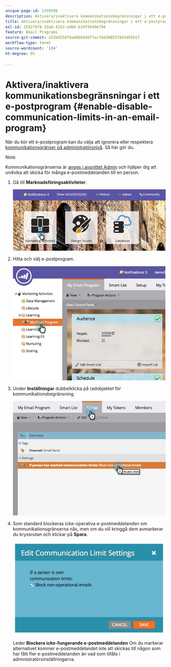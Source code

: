 ```yaml
---
unique-page-id: 2359596
description: Aktivera/inaktivera kommunikationsbegränsningar i ett e-postprogram - Marketo Docs - produktdokumentation
title: Aktivera/inaktivera kommunikationsbegränsningar i ett e-postprogram
exl-id: 25427978-33a0-4153-ad66-b34f9549e794
feature: Email Programs
source-git-commit: 431bd258f9a68bbb9df7acf043085578d3d91b1f
workflow-type: tm+mt
source-wordcount: '134'
ht-degree: 0%

---
```


# Aktivera/inaktivera kommunikationsbegränsningar i ett e-postprogram {#enable-disable-communication-limits-in-an-email-program}

När du kör ett e-postprogram kan du välja att ignorera eller respektera [kommunikationsgränser på administratörsnivå](/help/marketo/product-docs/administration/email-setup/enable-communication-limits.md). Så här gör du.

>[!NOTE]
>
>Kommunikationsgränserna är [anges i avsnittet Admin](/help/marketo/product-docs/administration/email-setup/enable-communication-limits.md) och hjälper dig att undvika att skicka för många e-postmeddelanden till en person.

1. Gå till **Marknadsföringsaktiviteter**.

   ![](assets/login-marketing-activities-3.png)

1. Hitta och välj e-postprogram.

   ![](assets/selectemailprogram-3.jpg)

1. Under **Inställningar** dubbelklicka på radobjektet för kommunikationsbegränsning.

   ![](assets/blockoperational.png)

1. Som standard blockeras icke-operativa e-postmeddelanden om kommunikationsgränserna nås, men om du vill kringgå dem avmarkerar du kryssrutan och klickar på **Spara**.

   ![](assets/ifaperson.jpg)

   Leder **Blockera icke-fungerande e-postmeddelanden** Om du markerar alternativet kommer e-postmeddelandet inte att skickas till någon som har fått fler e-postmeddelanden än vad som tillåts i administratörsinställningarna.
